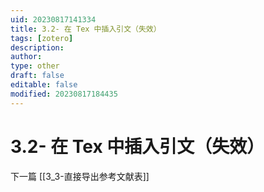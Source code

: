 ```yaml
---
uid: 20230817141334
title: 3.2- 在 Tex 中插入引文（失效）
tags: [zotero]
description: 
author: 
type: other
draft: false
editable: false
modified: 20230817184435
---
```


# 3.2- 在 Tex 中插入引文（失效）

下一篇 [[3_3-直接导出参考文献表]]